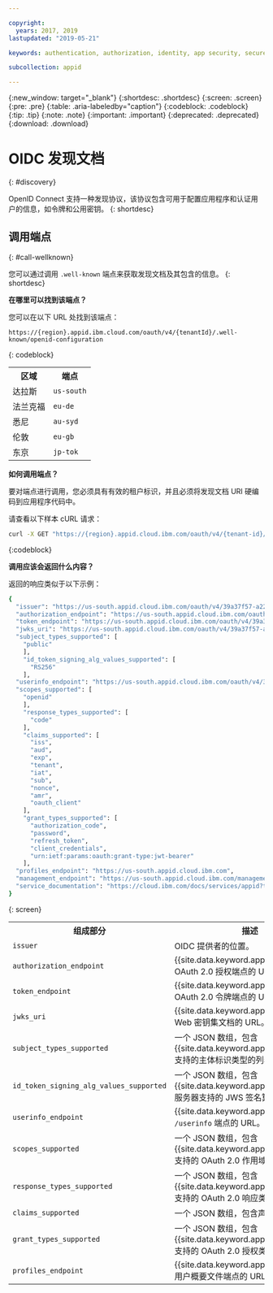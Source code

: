 ```yaml
---

copyright:
  years: 2017, 2019
lastupdated: "2019-05-21"

keywords: authentication, authorization, identity, app security, secure, discovery endpoint, oidc, public keys, tokens, well known endpoint

subcollection: appid

---
```


{:new_window: target="_blank"}
{:shortdesc: .shortdesc}
{:screen: .screen}
{:pre: .pre}
{:table: .aria-labeledby="caption"}
{:codeblock: .codeblock}
{:tip: .tip}
{:note: .note}
{:important: .important}
{:deprecated: .deprecated}
{:download: .download}


# OIDC 发现文档
{: #discovery}

OpenID Connect 支持一种发现协议，该协议包含可用于配置应用程序和认证用户的信息，如令牌和公用密钥。
{: shortdesc}


## 调用端点
{: #call-wellknown}

您可以通过调用 `.well-known` 端点来获取发现文档及其包含的信息。
{: shortdesc}


**在哪里可以找到该端点？**

您可以在以下 URL 处找到该端点：

```
https://{region}.appid.ibm.cloud.com/oauth/v4/{tenantId}/.well-known/openid-configuration
```
{: codeblock}

<table>
  <tr>
    <th>区域</th>
    <th>端点</th>
  </tr>
  <tr>
    <td>达拉斯</td>
    <td><code>us-south</code></td>
  </tr>
  <tr>
    <td>法兰克福</td>
    <td><code>eu-de</code></td>
  </tr>
  <tr>
    <td>悉尼</td>
    <td><code>au-syd</code></td>
  </tr>
  <tr>
    <td>伦敦</td>
    <td><code>eu-gb</code></td>
  </tr>
  <tr>
    <td>东京</td>
    <td><code>jp-tok</code></td>
  </tr>
</table>



**如何调用端点？**

要对端点进行调用，您必须具有有效的租户标识，并且必须将发现文档 URI 硬编码到应用程序代码中。

请查看以下样本 cURL 请求：

```bash
curl -X GET "https://{region}.appid.cloud.ibm.com/oauth/v4/{tenant-id}/.well-known/openid-configuration" -H "accept: application/json"
```
{:codeblock}

**调用应该会返回什么内容？**

返回的响应类似于以下示例：

```bash
{
  "issuer": "https://us-south.appid.cloud.ibm.com/oauth/v4/39a37f57-a227-4bfe-a044-93b6e6060b61",
  "authorization_endpoint": "https://us-south.appid.cloud.ibm.com/oauth/v4/39a37f57-a227-4bfe-a044-93b6e6060b61/authorization",
  "token_endpoint": "https://us-south.appid.cloud.ibm.com/oauth/v4/39a37f57-a227-4bfe-a044-93b6e6060b61/token",
  "jwks_uri": "https://us-south.appid.cloud.ibm.com/oauth/v4/39a37f57-a227-4bfe-a044-93b6e6060b61/publickeys",
  "subject_types_supported": [
    "public"
    ],
    "id_token_signing_alg_values_supported": [
      "RS256"
    ],
  "userinfo_endpoint": "https://us-south.appid.cloud.ibm.com/oauth/v4/39a37f57-a227-4bfe-a044-93b6e6060b61/userinfo",
  "scopes_supported": [
    "openid"
    ],
    "response_types_supported": [
      "code"
    ],
    "claims_supported": [
      "iss",
      "aud",
      "exp",
      "tenant",
      "iat",
      "sub",
      "nonce",
      "amr",
      "oauth_client"
    ],
    "grant_types_supported": [
      "authorization_code",
      "password",
      "refresh_token",
      "client_credentials",
      "urn:ietf:params:oauth:grant-type:jwt-bearer"
    ],
  "profiles_endpoint": "https://us-south.appid.cloud.ibm.com",
  "management_endpoint": "https://us-south.appid.cloud.ibm.com/management/v4/39a37f57-a227-4bfe-a044-93b6e6060b61",
  "service_documentation": "https://cloud.ibm.com/docs/services/appid?topic=appid-getting-started#getting-started"
}
```
{: screen}

<table>
  <tr>
    <th> 组成部分</th>
    <th> 描述</th>
  </tr>
  <tr>
  <td><code>issuer</code></td>
  <td>OIDC 提供者的位置。</td>
  </tr>
  <tr>
    <td><code>authorization_endpoint</code></td>
    <td>{{site.data.keyword.appid_short_notm}} OAuth 2.0 授权端点的 URL。</td>
  </tr>
  <tr>
    <td><code>token_endpoint</code></td>
    <td>{{site.data.keyword.appid_short_notm}} OAuth 2.0 令牌端点的 URL。</td>
  </tr>
  <tr>
    <td><code>jwks_uri</code></td>
    <td>{{site.data.keyword.appid_short_notm}} Web 密钥集文档的 URL。</td>
  </tr>
  <tr>
    <td><code>subject_types_supported</code></td>
    <td>一个 JSON 数组，包含 {{site.data.keyword.appid_short_notm}} 支持的主体标识类型的列表。</td>
  </tr>
  <tr>
    <td><code>id_token_signing_alg_values_supported</code></td>
    <td>一个 JSON 数组，包含 {{site.data.keyword.appid_short_notm}} 服务器支持的 JWS 签名算法的列表。</td>
  </tr>
  <tr>
    <td><code>userinfo_endpoint</code></td>
    <td>{{site.data.keyword.appid_short_notm}} <code>/userinfo</code> 端点的 URL。</td>
  </tr>
  <tr>
    <td><code>scopes_supported</code></td>
    <td>一个 JSON 数组，包含 {{site.data.keyword.appid_short_notm}} 支持的 OAuth 2.0 作用域值的列表。</td>
  </tr>
  <tr>
    <td><code>response_types_supported</code></td>
    <td>一个 JSON 数组，包含 {{site.data.keyword.appid_short_notm}} 支持的 OAuth 2.0 响应类型值的列表。</td>
  </tr>
  <tr>
    <td><code>claims_supported</code></td>
    <td>一个 JSON 数组，包含声明名称的列表。</td>
  </tr>
  <tr>
    <td><code>grant_types_supported</code></td>
    <td>一个 JSON 数组，包含 {{site.data.keyword.appid_short_notm}} 支持的 OAuth 2.0 授权类型值的列表。</td>
  </tr>
  <tr>
    <td><code>profiles_endpoint</code></td>
    <td>{{site.data.keyword.appid_short_notm}} 用户概要文件端点的 URL。</td>
  </tr>
</table>


